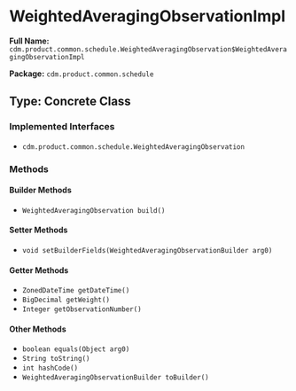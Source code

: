 # WeightedAveragingObservationImpl

**Full Name:** `cdm.product.common.schedule.WeightedAveragingObservation$WeightedAveragingObservationImpl`

**Package:** `cdm.product.common.schedule`

## Type: Concrete Class

### Implemented Interfaces

- `cdm.product.common.schedule.WeightedAveragingObservation`

### Methods

#### Builder Methods

- `WeightedAveragingObservation build()`

#### Setter Methods

- `void setBuilderFields(WeightedAveragingObservationBuilder arg0)`

#### Getter Methods

- `ZonedDateTime getDateTime()`
- `BigDecimal getWeight()`
- `Integer getObservationNumber()`

#### Other Methods

- `boolean equals(Object arg0)`
- `String toString()`
- `int hashCode()`
- `WeightedAveragingObservationBuilder toBuilder()`

